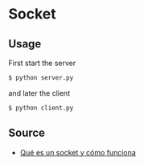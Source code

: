 # Socket

## Usage
First start the server
```bash
$ python server.py
```
and later the client
```bash
$ python client.py
```

## Source
- [Qué es un socket y cómo funciona](https://r4kso.github.io/que-es-un-socket-y-como-funciona/)
